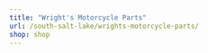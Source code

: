 ```yaml
---
title: "Wright's Motorcycle Parts"
url: /south-salt-lake/wrights-motorcycle-parts/
shop: shop
---
```

